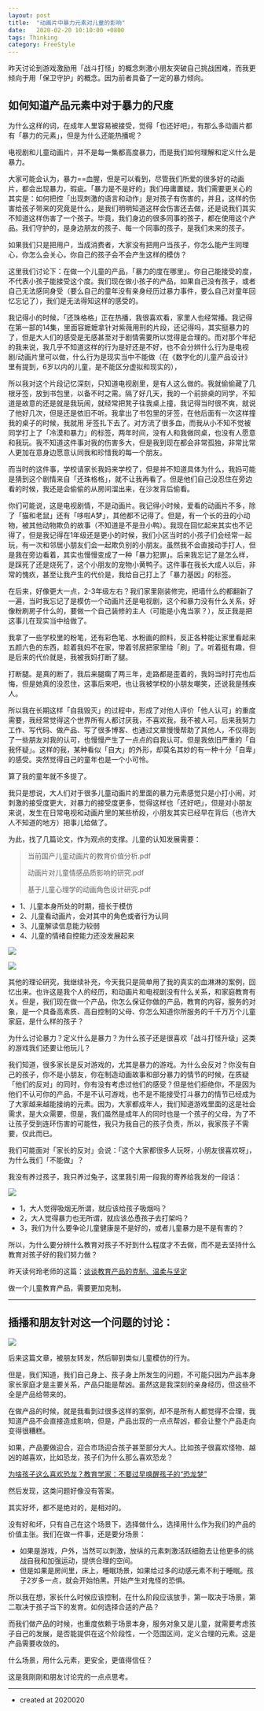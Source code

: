 ```yaml
---
layout: post
title:  "动画片中暴力元素对儿童的影响"
date:   2020-02-20 10:10:00 +0800
tags: Thinking
category: FreeStyle
---
```


昨天讨论到游戏激励用「战斗打怪」的概念刺激小朋友突破自己挑战困难，而我更倾向于用「保卫守护」的概念。因为前者具备了一定的暴力倾向。

## 如何知道产品元素中对于暴力的尺度

为什么这样的词，在成年人里容易被接受，觉得「也还好吧」，有那么多动画片都有「暴力的元素」，但是为什么还能热播呢？

电视剧和儿童动画片，并不是每一集都高度暴力，而是我们如何理解和定义什么是暴力。

大家可能会认为，暴力==血腥，但是可以看到，尽管我们所爱的很多好的动画片，都会出现暴力，瑕疵。「暴力是不是好的」我们毋庸置疑，我们需要更关心的其实是：如何把控「出现刺激的语言和动作」是对孩子有伤害的，并且，这样的伤害给孩子带来的究竟是什么，是我们明明知道这样会伤害还去做，还是说我们其实不知道这样伤害了一个孩子。毕竟，我们身边的很多同事的孩子，都在使用这个产品。我们守护的，是身边朋友的孩子、每一个同事的孩子，是我们未来的孩子。

如果我们只是把用户，当成消费者，大家没有把用户当孩子，你怎么能产生同理心，你怎么会关心，你自己的孩子会不会产生这样的模仿？


这里我们讨论下：在做一个儿童的产品，「暴力的度在哪里」。你自己能接受的度，不代表小孩子能接受这个度。我们现在做小孩子的产品，如果自己没有孩子，或者自己无法感同身受（要么自己的童年没有亲身经历过暴力事件，要么自己对童年回忆忘记了），我们是无法得知这样的感受的。

我记得小的时候，「还珠格格」正在热播，我很喜欢看，家里人也经常播。我记得在第一部的14集，里面容嬷嬷拿针对紫薇用刑的片段，还记得吗，其实挺暴力的了，但是大人们的感受是无感甚至对于剧情需要所以觉得是合理的。而对那个年纪的我来说，我几乎不知道这样的行为是好还是不好，也不会分辨什么行为是电视剧/动画片里可以做，什么行为是现实当中不能做（在《数字化的儿童产品设计》里有提到，6岁以内的儿童，是不能区分虚拟和现实的），

所以我对这个片段记忆深刻，只知道电视剧里，是有人这么做的。我就偷偷藏了几根牙签，放到书包里，以备不时之需。隔了好几天，我的一个前排桌的同学，不知道是故意的还是就是我玩闹，就经常把凳子往我桌上撞，我记得当时很不爽，就说了他好几次，但是还是依旧不听。我拿出了书包里的牙签，在他后面有一次这样撞我的桌子的时候，我就用 牙签扎下去了。对方流了很多血，而我从小不知不觉被同学打上了「冷漠和暴力」的标签，两年时间，没有人和我做同桌，也没有人愿意和我玩。我不知道这件事对我的伤害多大，但是我到现在都会非常孤独，非常比常人更加在意身边愿意认同我和珍惜我的每一个朋友。

而当时的这件事，学校请家长我妈来学校了，但是并不知道具体为什么，我妈可能是猜到这个剧情来自「还珠格格」，就不让我再看了。但是他们自己没忍住在旁边看的时候，我还是会偷偷的从房间溜出来，在沙发背后偷看。

你们可能说，这是电视剧情，不是动画片。我记得小时候，爱看的动画片不多，除了「猫和老鼠」还有「哆啦A梦」，其他都不记得了。但是，有一个长的丑的小动物，被其他动物欺负的故事（不知道是不是丑小鸭）。我现在回忆起来其实也不记得了，但是我记得在1年级还是更小的时候，我们小区当时的小孩子们会经常一起玩，有一次和邻居小朋友们会一起欺负别的小朋友。虽然我不会直接动手打人，但是我在旁边看着，其实也慢慢变成了一种「暴力犯罪」。后来我忘记了是怎么样，是踩死了还是烧死了，这个小朋友的宠物小黄鸭子。这件事在我长大成人以后，非常的愧疚，甚至让我产生的代价是，我给自己打上了「暴力基因」的标签。

在后来，好像更大一点，2-3年级左右？我们家里刚装修完，把墙什么的都翻新了一遍，当时我忘记了是模仿一个动画片还是电视剧，这个和暴力没有什么关系，好像粉刷房子什么的，要做一个自己装修的主人（可能是小鬼当家？），反正我是把这事儿在现实当中给做了。

我拿了一些学校里的粉笔，还有彩色笔、水粉画的颜料，反正各种能让家里看起来五颜六色的东西，趁着我妈不在家，带着邻居把家里给「刷」了。听着挺有趣，但是后来的代价就是，我被我妈打断了腿。

打断腿。是真的断了，我后来腿瘸了两三年，走路都是歪着的，我妈当时打完也后悔，但是她真的没忍住，这事后来吧，也让我被学校的小朋友嘲笑，还说我是残疾人。

所以我在长期这样「自我毁灭」的过程中，形成了对他人评价「他人认可」的重度需要，我经常觉得这个世界所有人都讨厌我，不喜欢我，我不被人可。后来我努力工作、写代码、做产品、写了很多博客、也通过文章慢慢帮助了其他人，不仅得到了一些朋友对我的认可，也慢慢产生了一点点的自我认可。但是我依旧严重的「自我怀疑」。这样的我，某种看似「自大」的外形，却莫名其妙的有一种十分「自卑」的感受。突然觉得自己的童年也是一个小可怜。

算了我的童年就不多提了。

我只是想说，大人们对于很多儿童动画片的里面的暴力元素感觉只是小打小闹，对刺激的接受度更大，对暴力的接受度更多，觉得这样也「还好吧」，但是对小朋友来说，发生在日常电视和动画片里的某些桥段，小朋友其实已经早在背后（也许大人不知道的地方）把事儿给做了。

为此，找了几篇论文，作为观点的支撑。儿童的认知发展需要：

> 当前国产儿童动画片的教育价值分析.pdf
> 
> 动画片对儿童情感品质影响的研究.pdf
> 
> 基于儿童心理学的动画角色设计研究.pdf


- 1、儿童本身所处的时期，擅长于模仿
- 2、儿童看动画片，会对其中的角色或者行为认同
- 3、儿童解读信息能力较弱
- 4、儿童的情绪自控能力还没发展起来


![](https://img.ramywu.com/imgs/2020/02/5a1c41b8dfbdf04f.png)


![](https://img.ramywu.com/imgs/2020/02/ff46510d3af923f8.png)



其他的理论研究，我继续补充，今天我只是简单用了我的真实的血淋淋的案例，回忆出来。也许这是我个人的经历，和动画片和电视剧没有什么关系，和家庭教育有关。但是，我们现在做一个产品，你怎么保证你做的产品，教育的内容，服务的对象，是一个具备高素质、高自控制的父母、你怎么知道你所服务的千千万万个儿童家庭，是什么样的孩子？

为什么讨论暴力？定义什么是暴力？为什么孩子还是很喜欢「战斗打怪升级」这类的游戏我们还要让他玩儿？

我们知道，很多家长是反对游戏的，尤其是暴力的游戏。为什么会反对？你没有自己的孩子，你不是小朋友，你在制造动画故事和部分暴力的情节的时候，在质疑「他们的反对」的同时，你有没有考虑过他们的感受？但是他们拒绝你，不是因为他们不认可你的产品，不是不认可游戏，也不是不能接受打斗暴力的情节已经成为了大家越来越能接纳的元素。因为，大家都成年人，我们知道游戏里面的这是社会需求，是大众需要，但是，我们虽然是成年人的同时也是一个孩子的父母，为了不让孩子受到连环伤害的可能性，我只为我自己的孩子负责，所以，我家孩子不需要，仅此而已。

我们可能面对「家长的反对」会说：「这个大家都很多人玩呀，小朋友很喜欢呀」，为什么我们「不能做」？

我没有养过孩子，我只养过兔子，这里我引用一段我的寄养给我发的一段话：

![](https://img.ramywu.com/imgs/2020/02/e624218805a0b176.jpeg)


- 1，大人觉得吸烟无所谓，就应该给孩子吸烟吗？
- 2，大人觉得暴力也无所谓，就应该怂恿孩子去打架吗？
- 3，我们为什么要争论儿童健康是不是好的，或者儿童暴力是不是有害的？


所以，为什么要分辨什么教育对孩子不好到什么程度才不去做，而不是去坚持什么教育对孩子好的我们努力做？



昨天读何玲老师的这篇：[谈谈教育产品的克制、温柔与坚定](https://mp.weixin.qq.com/s/ntGcvzwrvmq6_2TrWoXriQ)

做一个儿童教育产品，需要更加克制。

---

## 插播和朋友针对这一个问题的讨论：

![](https://img.ramywu.com/imgs/2020/02/571cb1fa36b4b63f.jpeg)

后来这篇文章，被朋友转发，然后聊到类似儿童模仿的行为。

但是，我们知道，我们自己身上、孩子身上所发生的问题，不可能只因为产品本身 家长家庭才是主要关系，产品只能是帮凶。虽然这是我深刻的亲身经历，但这些不全是产品给带来的。

在做产品的时候，就是我看到过很多这样的案例，却不是所有人都觉得不合理，我知道产品不会直接造成影响，但是，产品出现的一点点帮凶，都会让整个产品走向变得很糟糕。

如果，产品要做迎合，迎合市场迎合孩子甚至部分大人。比如孩子很喜欢怪物、越凶的越喜欢，比如恐龙，孩子们为什么那么喜欢恐龙？

[为啥孩子这么喜欢恐龙？教育学家：不要过早唤醒孩子的“恐龙梦”](https://baijiahao.baidu.com/s?id=1638204148595101095&wfr=spider&for=pc&isFailFlag=1)

然后发现，这类问题好像没有答案。

其实好坏，都不是绝对的，是相对的。

没有好和坏，只有自己在这个场景下，选择做什么，选择用什么作为我们的产品的价值主张。我们在做一件事，还是要分场景：

- 如果是游戏，户外，当然可以刺激，放纵的元素刺激活跃细胞去让他更多的挑战自我和加强运动，提供合理的空间。
- 但是如果是房间里，床上，睡眠场景，如果给过多的动感元素不利于睡眠。孩子2岁多一点，就会开始怕黑。开始产生对鬼怪的恐惧。

所以我在想，家长什么时候应该控制，在什么阶段应该放手，第一取决于场景，第二取决于孩子当下的发育。如何选择合适的产品？

而我们做产品的时候，也重度依赖于场景本身，服务对象又是儿童，就需要考虑孩子自己的发展，是否能提供在这个阶段性，一个范围区间，定义合理的元素。这是产品需要收敛的。

什么场景，用什么元素，更安全，更值得信任？

这是我刚刚和朋友讨论完的一点点思考。



---

- created at 2020020
